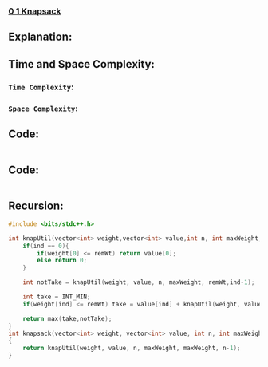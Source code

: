 ### [0 1 Knapsack](https://www.codingninjas.com/studio/problems/0-1-knapsack_920542?source=youtube&campaign=striver_dp_videos&utm_source=youtube&utm_medium=affiliate&utm_campaign=striver_dp_videos)

## Explanation:

## Time and Space Complexity:
### `Time Complexity`:

### `Space Complexity`:

## Code:
```cpp

```

## Code:
```cpp

```

## Recursion:
```cpp
#include <bits/stdc++.h> 

int knapUtil(vector<int> weight,vector<int> value,int n, int maxWeight,int remWt,int ind){
	if(ind == 0){
		if(weight[0] <= remWt) return value[0];
		else return 0;
	}

	int notTake = knapUtil(weight, value, n, maxWeight, remWt,ind-1);

	int take = INT_MIN;
	if(weight[ind] <= remWt) take = value[ind] + knapUtil(weight, value, n, maxWeight, remWt-weight[ind], ind-1);

	return max(take,notTake);
}
int knapsack(vector<int> weight, vector<int> value, int n, int maxWeight) 
{
	return knapUtil(weight, value, n, maxWeight, maxWeight, n-1);
}
```
